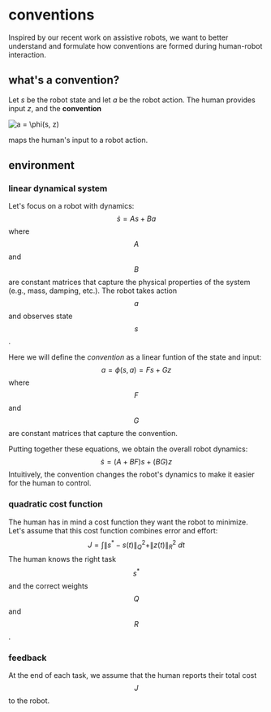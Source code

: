 # conventions

Inspired by our recent work on assistive robots, we want to better understand and formulate how conventions are formed during human-robot interaction.

## what's a convention?

Let _s_ be the robot state and let _a_ be the robot action. The human provides input _z_, and the **convention**

<img src="https://latex.codecogs.com/svg.latex?a&space;=&space;\phi(s,&space;z)" title="a = \phi(s, z)" /> 

maps the human's input to a robot action.

## environment

### linear dynamical system

Let's focus on a robot with dynamics:
$$\dot{s} = As + Ba$$
where $$A$$ and $$B$$ are constant matrices that capture the physical properties of the system (e.g., mass, damping, etc.). The robot takes action $$a$$ and observes state $$s$$.

Here we will define the *convention* as a linear funtion of the state and input:
$$a = \phi(s, a) = Fs + Gz$$
where $$F$$ and $$G$$ are constant matrices that capture the convention.

Putting together these equations, we obtain the overall robot dynamics:
$$\dot{s} = (A + BF)s + (BG)z$$
Intuitively, the convention changes the robot's dynamics to make it easier for the human to control.

### quadratic cost function

The human has in mind a cost function they want the robot to minimize. Let's assume that this cost function combines error and effort:
$$J = \int \|s^* - s(t)\|^2_Q + \|z(t) \|^2_R ~dt$$
The human knows the right task $$s^*$$ and the correct weights $$Q$$ and $$R$$.

### feedback

At the end of each task, we assume that the human reports their total cost $$J$$ to the robot.





